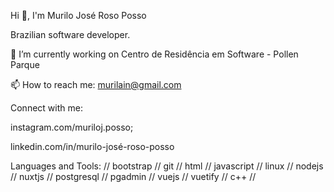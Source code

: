 Hi 👋, I'm Murilo José Roso Posso

Brazilian software developer.

🔭 I’m currently working on Centro de Residência em Software - Pollen Parque

📫 How to reach me: murilain@gmail.com

Connect with me:

instagram.com/muriloj.posso;

linkedin.com/in/murilo-josé-roso-posso

Languages and Tools:
// bootstrap // git // html // javascript // linux // nodejs // nuxtjs // postgresql // pgadmin // vuejs // vuetify // c++ //
